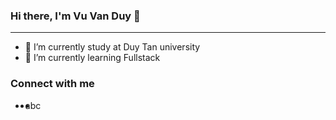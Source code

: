 ### Hi there, I'm Vu Van Duy 👋
<hr>
<ul>
  <li>🔭 I’m currently study at Duy Tan university</li>
  <li>🌱 I’m currently learning Fullstack</li>
</ul>

### Connect with me
<ul style="display: flex">
  <li>a</li>
  <li>b</li>
  <li>c</li>
</ul>
